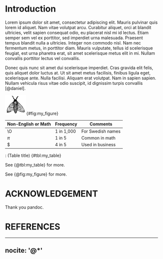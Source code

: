 # Introduction
Lorem ipsum dolor sit amet, consectetur adipiscing elit. Mauris pulvinar
quis lorem id aliquet. Nam vitae volutpat arcu. Curabitur aliquet, orci
at blandit ultricies, velit sapien consequat odio, eu placerat nisl mi
id lectus. Etiam semper sem vel ex porttitor, sed imperdiet urna
malesuada. Praesent tempus blandit nulla a ultricies. Integer non
commodo nisl. Nam nec fermentum metus, in porttitor diam. Mauris
vulputate, tellus id scelerisque feugiat, est urna pharetra erat, sit
amet scelerisque metus elit in mi. Nullam convallis porttitor lectus vel
convallis.

Donec quis nunc sit amet dui scelerisque imperdiet. Cras gravida elit
felis, quis aliquet dolor luctus at. Ut sit amet metus facilisis,
finibus ligula eget, scelerisque ante. Nulla facilisi. Aliquam erat
volutpat. Nam in sapien sapien. Nullam vehicula risus vitae odio
suscipit, id dignissim turpis convallis [@daniel].

![This is the caption](fly.png){#fig:my_figure}

Non-English or Math|Frequency |Comments
-------------------|----------|-----------------
\O                 |1 in 1,000|For Swedish names
$\pi$              |1 in 5    |Common in math
\$                 |4 in 5    |Used in business

: (Table title) {#tbl:my_table}


See {@tbl:my_table} for more.

See {@fig:my_figure} for more.

# ACKNOWLEDGEMENT

Thank you pandoc.

# REFERENCES

---
nocite: '@*'
---
